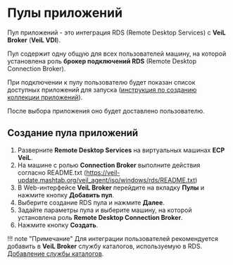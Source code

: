 # Пулы приложений

Пул приложений - это интеграция RDS (Remote Desktop Services) с **VeiL Broker** (**VeiL VDI**).

Пул содержит одну общую для всех пользователей машину, на которой установлена роль **брокер подключений RDS** 
(Remote Desktop Connection Broker).

При подключении к пулу пользователю будет показан список доступных приложений для запуска ([инструкция по созданию коллекции приложений](https://docs.microsoft.com/ru-ru/windows-server/remote/remote-desktop-services/rds-create-collection)).

После выбора приложения оно будет доставлено пользователю.

## Создание пула приложений

1. Разверните **Remote Desktop Services** на виртуальных машинах **ECP VeiL**.
1. На машине с ролью **Connection Broker** выполните действия согласно README.txt (https://veil-update.mashtab.org/veil_agent/iso/windows/rds/README.txt)
1. В Web-интерфейсе **VeiL Broker** перейдите на вкладку **Пулы** и нажмите кнопку **Добавить пул**.
1. Выберите создание RDS пула и нажмите **Далее**.
1. Задайте параметры пула и выберите машину, на которой установлена роль **Remote Desktop Connection Broker**.
1. Нажмите кнопку **Создать**.

!!! note "Примечание"
    Для интеграции пользователей рекомендуется добавить в **VeiL Broker** службу каталогов, используемую в RDS. 
    [Добавление службы каталогов](../active_directory/ad_extend.md).